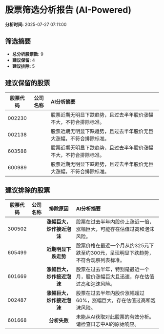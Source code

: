 # 股票筛选分析报告 (AI-Powered)

**分析时间:** 2025-07-27 07:11:00

## 筛选摘要

- **总分析股票数:** 9
- **建议保留:** 4
- **建议排除:** 5

## 建议保留的股票

| 股票代码 | 公司名称 | AI分析摘要 |
|:---:|:---:|:---|
| 002230 |  | 股票近期无明显下跌趋势，且过去半年股价涨幅不大，不符合排除标准。 |
| 002138 |  | 股票近期无明显下跌趋势，且过去半年股价无巨大涨幅，不符合排除标准。 |
| 603588 |  | 股票近期无明显下跌趋势，且过去半年股价涨幅不大，不符合排除标准。 |
| 600989 |  | 股票近期无明显下跌趋势，且过去半年股价无巨大涨幅，不符合排除标准。 |

## 建议排除的股票

| 股票代码 | 公司名称 | 排除原因 | AI分析摘要 |
|:---:|:---:|:---:|:---|
| 300502 |  | **涨幅巨大，炒作接近泡沫** | 股票在过去半年内股价上涨近一倍，涨幅巨大，可能存在估值过高和泡沫风险。 |
| 605499 |  | **近期明显下跌走势** | 股票价格在最近一个月从约325元下跌至约300元，呈现明显下跌趋势，不符合观察列表标准。 |
| 601669 |  | **涨幅巨大，炒作接近泡沫** | 股票在过去半年，特别是最近一个月，股价涨幅巨大且迅速，存在估值过高和泡沫风险。 |
| 002487 |  | **涨幅巨大，炒作接近泡沫** | 股票在过去半年内股价涨幅超过60%，涨幅巨大，存在估值过高和泡沫风险。 |
| 601668 |  | **分析失败** | 未能从AI获取对此股票的有效分析。请检查日志中AI的原始响应。 |
